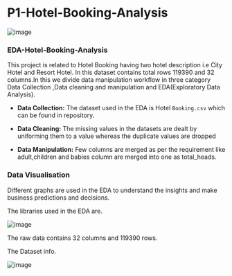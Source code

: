 # P1-Hotel-Booking-Analysis
![image](https://user-images.githubusercontent.com/101591950/225243045-e864c698-9ade-4cf5-8c6d-c0a852c58435.png)

### EDA-Hotel-Booking-Analysis
This project is related to Hotel Booking having two hotel description i.e City Hotel and Resort Hotel. In this dataset contains total rows 119390 and 32 columns.In this we divide data manipulation workflow in three category Data Collection ,Data cleaning and manipulation and EDA(Exploratory Data Analysis).

- **Data Collection:**
The dataset used in the EDA is Hotel ```Booking.csv``` which can be found in repository.

- **Data Cleaning:**
The missing values in the datasets are dealt by uniforming them to a value whereas the duplicate values are dropped

- **Data Manipulation:**
Few columns are merged as per the requirement like adult,children and babies column are merged into one as total_heads.

### Data Visualisation
Different graphs are used in the EDA to understand the insights and make business predictions and decisions.

The libraries used in the EDA are.

![image](https://user-images.githubusercontent.com/101591950/216896391-4da9792a-a61d-4ded-a3fd-591ebeb4f4af.png)

The raw data contains 32 columns and 119390 rows.

The Dataset info.

![image](https://user-images.githubusercontent.com/101591950/216896361-09f48ab5-bfff-4a13-80c3-c99632bfccb3.png)
